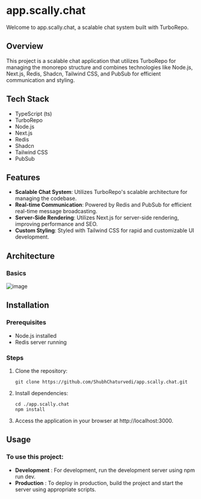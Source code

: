 # app.scally.chat

Welcome to app.scally.chat, a scalable chat system built with TurboRepo.

## Overview

This project is a scalable chat application that utilizes TurboRepo for managing the monorepo structure and combines technologies like Node.js, Next.js, Redis, Shadcn, Tailwind CSS, and PubSub for efficient communication and styling.

## Tech Stack

- TypeScript (ts)
- TurboRepo
- Node.js
- Next.js
- Redis
- Shadcn
- Tailwind CSS
- PubSub

## Features

- **Scalable Chat System**: Utilizes TurboRepo's scalable architecture for managing the codebase.
- **Real-time Communication**: Powered by Redis and PubSub for efficient real-time message broadcasting.
- **Server-Side Rendering**: Utilizes Next.js for server-side rendering, improving performance and SEO.
- **Custom Styling**: Styled with Tailwind CSS for rapid and customizable UI development.

## Architecture
### Basics
![image](https://github.com/ShubhChaturvedi/app.scally.chat/assets/89243211/3dc73e46-e001-45f7-8e1e-73e89e1f093e)


## Installation

### Prerequisites

- Node.js installed
- Redis server running

### Steps

1. Clone the repository:

   ```
   git clone https://github.com/ShubhChaturvedi/app.scally.chat.git
   ```

2. Install dependencies:

    ```
    cd ./app.scally.chat
    npm install
    ```

3. Access the application in your browser at http://localhost:3000.

## Usage
### To use this project:

- **Development** : For development, run the development server using npm run dev.
- **Production** : To deploy in production, build the project and start the server using appropriate scripts.
